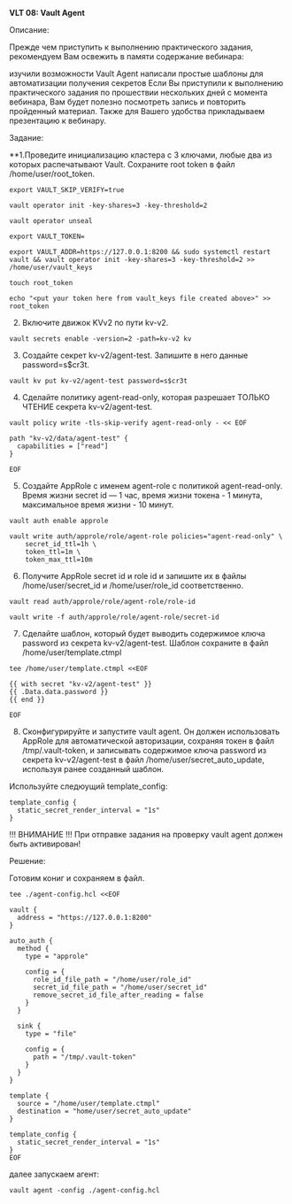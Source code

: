 **VLT 08: Vault Agent**

Описание:

Прежде чем приступить к выполнению практического задания, рекомендуем Вам освежить в памяти содержание вебинара:

изучили возможности Vault Agent
написали простые шаблоны для автоматизации получения секретов
Если Вы приступили к выполнению практического задания по прошествии нескольких дней с момента вебинара, Вам будет полезно посмотреть запись и повторить пройденный материал. Также для Вашего удобства прикладываем презентацию к вебинару.

Задание:

**1.Проведите инициализацию кластера с 3 ключами, любые два из которых распечатывают Vault. Сохраните root token в файл /home/user/root_token.

`export VAULT_SKIP_VERIFY=true`

`vault operator init -key-shares=3 -key-threshold=2`

`vault operator unseal`

`export VAULT_TOKEN=`

`export VAULT_ADDR=https://127.0.0.1:8200 && sudo systemctl restart vault && vault operator init -key-shares=3 -key-threshold=2 >> /home/user/vault_keys`

`touch root_token`

`echo "<put your token here from vault_keys file created above>" >> root_token`


2. Включите движок KVv2 по пути kv-v2.

`vault secrets enable -version=2 -path=kv-v2 kv`


3. Создайте секрет kv-v2/agent-test. Запишите в него данные password=s$cr3t.

`vault kv put kv-v2/agent-test password=s$cr3t`


4. Сделайте политику agent-read-only, которая разрешает ТОЛЬКО ЧТЕНИЕ секрета kv-v2/agent-test.

```
vault policy write -tls-skip-verify agent-read-only - << EOF

path "kv-v2/data/agent-test" {
  capabilities = ["read"]
}

EOF
```

5. Создайте AppRole с именем agent-role c политикой agent-read-only. Время жизни secret id — 1 час, время жизни токена - 1 минута, максимальное время жизни - 10 минут.

```
vault auth enable approle

vault write auth/approle/role/agent-role policies="agent-read-only" \
    secret_id_ttl=1h \
    token_ttl=1m \
    token_max_ttl=10m
```

6. Получите AppRole secret id и role id и запишите их в файлы /home/user/secret_id и /home/user/role_id соответственно.

`vault read auth/approle/role/agent-role/role-id`

`vault write -f auth/approle/role/agent-role/secret-id`


7. Сделайте шаблон, который будет выводить содержимое ключа password из секрета kv-v2/agent-test. Шаблон сохраните в файл /home/user/template.ctmpl

```
tee /home/user/template.ctmpl <<EOF

{{ with secret "kv-v2/agent-test" }}
{{ .Data.data.password }}
{{ end }}

EOF
```

8. Сконфигурируйте и запустите vault agent. Он должен использовать AppRole для автоматической авторизации, сохраняя токен в файл /tmp/.vault-token, и записывать содержимое ключа password из секрета kv-v2/agent-test в файл /home/user/secret_auto_update, используя ранее созданный шаблон.

Используйте следюущий template_config:
```
template_config {
  static_secret_render_interval = "1s"
}
```
!!! ВНИМАНИЕ !!! При отправке задания на проверку vault agent должен быть активирован!

Решение:

Готовим кониг и сохраняем в файл.
```
tee ./agent-config.hcl <<EOF

vault {
  address = "https://127.0.0.1:8200"
}

auto_auth {
  method {
    type = "approle"

    config = {
      role_id_file_path = "/home/user/role_id"
      secret_id_file_path = "/home/user/secret_id"
      remove_secret_id_file_after_reading = false
    }
  }

  sink {
    type = "file"

    config = {
      path = "/tmp/.vault-token"
    }
  }
}

template {
  source = "/home/user/template.ctmpl"
  destination = "home/user/secret_auto_update"
}

template_config {
  static_secret_render_interval = "1s"
}
EOF

```
далее запускаем агент:

`vault agent -config ./agent-config.hcl`